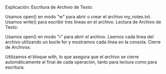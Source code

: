 Explicación: Escritura de Archivo de Texto:

Usamos open() en modo "w" para abrir o crear el archivo my_notes.txt. Usamos write() para escribir tres líneas en el archivo. Lectura de Archivo de Texto:

Usamos open() en modo "r" para abrir el archivo. Leemos cada línea del archivo utilizando un bucle for y mostramos cada línea en la consola. Cierre de Archivos:

Utilizamos el bloque with, lo que asegura que el archivo se cierre automáticamente al final de cada operación, tanto para lectura como para escritura.